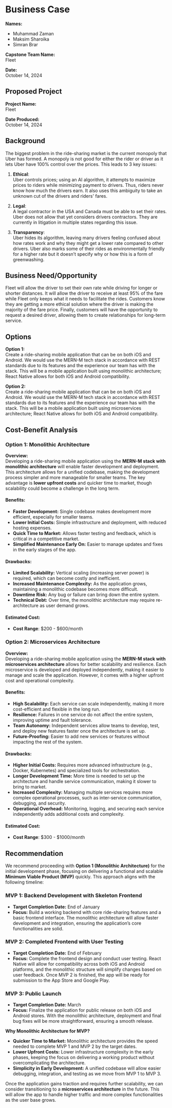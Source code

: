# Business Case

**Names:**
- Muhammad Zaman
- Maksim Sharoika
- Simran Brar

**Capstone Team Name:**  
Fleet

**Date:**  
October 14, 2024

## Proposed Project
**Project Name:**  
Fleet

**Date Produced:**  
October 14, 2024

## Background
The biggest problem in the ride-sharing market is the current monopoly that Uber has formed. A monopoly is not good for either the rider or driver as it lets Uber have 100% control over the prices. This leads to 3 key issues:

1. **Ethical**:  
   Uber controls prices; using an AI algorithm, it attempts to maximize prices to riders while minimizing payment to drivers. Thus, riders never know how much the drivers earn. It also uses this ambiguity to take an unknown cut of the drivers and riders' fares.

2. **Legal**:  
   A legal contractor in the USA and Canada must be able to set their rates. Uber does not allow that yet considers drivers contractors. They are currently in litigation in multiple states regarding this issue.

3. **Transparency**:  
   Uber hides its algorithm, leaving many drivers feeling confused about how rates work and why they might get a lower rate compared to other drivers. Uber also marks some of their rides as environmentally friendly for a higher rate but it doesn’t specify why or how this is a form of greenwashing.

## Business Need/Opportunity
Fleet will allow the driver to set their own rate while driving for longer or shorter distances. It will allow the driver to receive at least 95% of the fare while Fleet only keeps what it needs to facilitate the rides. Customers know they are getting a more ethical solution where the driver is making the majority of the fare price. Finally, customers will have the opportunity to request a desired driver, allowing them to create relationships for long-term service.

## Options
**Option 1:**  
Create a ride-sharing mobile application that can be on both iOS and Android. We would use the MERN-M tech stack in accordance with REST standards due to its features and the experience our team has with the stack. This will be a mobile application built using monolithic architecture; React Native allows for both iOS and Android compatibility.

**Option 2:**  
Create a ride-sharing mobile application that can be on both iOS and Android. We would use the MERN-M tech stack in accordance with REST standards due to its features and the experience our team has with the stack. This will be a mobile application built using microservices architecture; React Native allows for both iOS and Android compatibility.

## Cost-Benefit Analysis

### **Option 1: Monolithic Architecture**

**Overview:**  
Developing a ride-sharing mobile application using the **MERN-M stack with monolithic architecture** will enable faster development and deployment. This architecture allows for a unified codebase, making the development process simpler and more manageable for smaller teams. The key advantage is **lower upfront costs** and quicker time to market, though scalability could become a challenge in the long term.

#### **Benefits:**
- **Faster Development:** Single codebase makes development more efficient, especially for smaller teams.
- **Lower Initial Costs:** Simple infrastructure and deployment, with reduced hosting expenses.
- **Quick Time to Market:** Allows faster testing and feedback, which is critical in a competitive market.
- **Simplified Maintenance Early On:** Easier to manage updates and fixes in the early stages of the app.

#### **Drawbacks:**
- **Limited Scalability:** Vertical scaling (increasing server power) is required, which can become costly and inefficient.
- **Increased Maintenance Complexity:** As the application grows, maintaining a monolithic codebase becomes more difficult.
- **Downtime Risk:** Any bug or failure can bring down the entire system.
- **Technical Debt:** Over time, the monolithic architecture may require re-architecture as user demand grows.

#### **Estimated Cost:**
- **Cost Range**: $200 - $600/month

### **Option 2: Microservices Architecture**

**Overview:**  
Developing a ride-sharing mobile application using the **MERN-M stack with microservices architecture** allows for better scalability and resilience. Each microservice is developed and deployed independently, making it easier to manage and scale the application. However, it comes with a higher upfront cost and operational complexity.

#### **Benefits:**
- **High Scalability:** Each service can scale independently, making it more cost-efficient and flexible in the long run.
- **Resilience:** Failures in one service do not affect the entire system, improving uptime and fault tolerance.
- **Team Autonomy:** Independent services allow teams to develop, test, and deploy new features faster once the architecture is set up.
- **Future-Proofing:** Easier to add new services or features without impacting the rest of the system.

#### **Drawbacks:**
- **Higher Initial Costs:** Requires more advanced infrastructure (e.g., Docker, Kubernetes) and specialized tools for orchestration.
- **Longer Development Time:** More time is needed to set up the architecture and handle service communication, making it slower to bring to market.
- **Increased Complexity:** Managing multiple services requires more complex operational processes, such as inter-service communication, debugging, and security.
- **Operational Overhead:** Monitoring, logging, and securing each service independently adds additional costs and complexity.

#### **Estimated Cost:**
- **Cost Range**: $300 - $1000/month

## Recommendation

We recommend proceeding with **Option 1 (Monolithic Architecture)** for the initial development phase, focusing on delivering a functional and scalable **Minimum Viable Product (MVP)** quickly. This approach aligns with the following timeline:

### **MVP 1: Backend Development with Skeleton Frontend**
- **Target Completion Date:** End of January
- **Focus:** Build a working backend with core ride-sharing features and a basic frontend interface. The monolithic architecture will allow faster development and integration, ensuring the application’s core functionalities are solid.
  
### **MVP 2: Completed Frontend with User Testing**
- **Target Completion Date:** End of February
- **Focus:** Complete the frontend design and conduct user testing. React Native will allow for compatibility across both iOS and Android platforms, and the monolithic structure will simplify changes based on user feedback. Once MVP 2 is finished, the app will be ready for submission to the App Store and Google Play.

### **MVP 3: Public Launch**
- **Target Completion Date:** March
- **Focus:** Finalize the application for public release on both iOS and Android stores. With the monolithic architecture, deployment and final bug fixes will be more straightforward, ensuring a smooth release.

**Why Monolithic Architecture for MVP?**
- **Quicker Time to Market:** Monolithic architecture provides the speed needed to complete MVP 1 and MVP 2 by the target dates.
- **Lower Upfront Costs:** Lower infrastructure complexity in the early phases, keeping the focus on delivering a working product without overcomplicating the architecture.
- **Simplicity in Early Development:** A unified codebase will allow easier debugging, integration, and testing as we move from MVP 1 to MVP 3.

Once the application gains traction and requires further scalability, we can consider transitioning to a **microservices architecture** in the future. This will allow the app to handle higher traffic and more complex functionalities as the user base grows.

